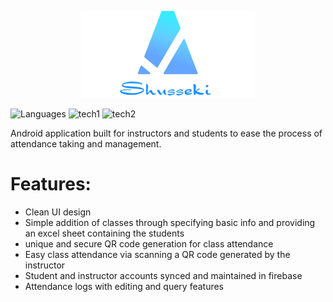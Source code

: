 <p align="center">
  <img src="https://github.com/Nizar1999/Shusseki/blob/master/screenshots/Banner.png" width = 55%; height=55% />
</p>

![Languages](https://img.shields.io/badge/-Java%2303a9f4?style=for-the-badge&logo=android)
![tech1](https://img.shields.io/badge/-Android%20Studio%2303a9f4?style=for-the-badge&logo=androidstudio)
![tech2](https://img.shields.io/badge/-Firebase%2303a9f4?style=for-the-badge&logo=firebase)

Android application built for instructors and students to ease the process of attendance taking and management.

# Features:
- Clean UI design
- Simple addition of classes through specifying basic info and providing an excel sheet containing the students
- unique and secure QR code generation for class attendance
- Easy class attendance via scanning a QR code generated by the instructor
- Student and instructor accounts synced and maintained in firebase
- Attendance logs with editing and query features


